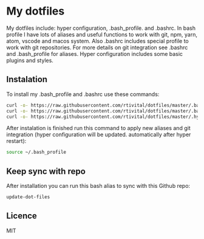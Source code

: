 # My dotfiles

My dotfiles include: hyper configuration, .bash_profile. and .bashrc. In bash profile I have lots of aliases and useful functions to work with git, npm, yarn, atom, vscode and macos system. Also .bashrc includes special profile to work with git repositories. For more details on git integration see .bashrc and .bash_profile for aliases. Hyper configuration includes some basic plugins and styles.

## Instalation
To install my .bash_profile and .bashrc use these commands:
```sh
curl -o- https://raw.githubusercontent.com/rtivital/dotfiles/master/.bash_profile > ~/.bash_profile
curl -o- https://raw.githubusercontent.com/rtivital/dotfiles/master/.bashrc > ~/.bashrc
curl -o- https://raw.githubusercontent.com/rtivital/dotfiles/master/.hyper.js > ~/.hyper.js
```

After instalation is finished run this command to apply new aliases and git integration (hyper configuration will be updated. automatically after hyper restart):
```sh
source ~/.bash_profile
```

## Keep sync with repo
After installation you can run this bash alias to sync with this Github repo:
```sh
update-dot-files
```

## Licence
MIT
